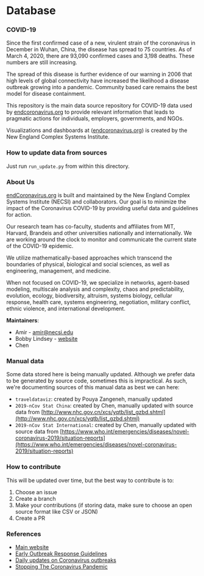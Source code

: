 # Database

### COVID-19

Since the first confirmed case of a new, virulent strain of the coronavirus in December in Wuhan, China, the disease has spread to 75 countries. As of March 4, 2020, there are 93,090 confirmed cases and 3,198 deaths. These numbers are still increasing.

The spread of this disease is further evidence of our warning in 2006 that high levels of global connectivity have increased the likelihood a disease outbreak growing into a pandemic. Community based care remains the best model for disease containment.

This repository is the main data source repository for COVID-19 data used by [endcoronavirus.org](https://www.endcoronavirus.org/) to provide relevant information that leads to pragmatic actions for individuals, employers, governments, and NGOs.

Visualizations and dashboards at ([endcoronavirus.org](https://www.endcoronavirus.org/)) is created by the New England Complex Systems Institute.

### How to update data from sources

Just run `run_update.py` from within this directory.

### About Us

[endCoronavirus.org](https://www.endcoronavirus.org/) is built and maintained by the New England Complex Systems Institute (NECSI) and collaborators. Our goal is to minimize the impact of the Coronavirus COVID-19 by providing useful data and guidelines for action.

Our research team has co-faculty, students and affiliates from MIT, Harvard, Brandeis and other universities nationally and internationally. We are working around the clock to monitor and communicate the current state of the COVID-19 epidemic.

We utilize mathematically-based approaches which transcend the boundaries of physical, biological and social sciences, as well as engineering, management, and medicine.

When not focused on COVID-19, we specialize in networks, agent-based modeling, multiscale analysis and complexity, chaos and predictability, evolution, ecology, biodiversity, altruism, systems biology, cellular response, health care, systems engineering, negotiation, military conflict, ethnic violence, and international development.

**Maintainers**:

* Amir - amir@necsi.edu
* Bobby Lindsey - [website](https://www.bobbywlindsey.com)
* Chen

### Manual data

Some data stored here is being manually updated. Although we prefer data to be generated by source code, sometimes this is impractical. As such, we're documenting sources of this manual data as best we can here:

* `traveldataviz`: created by Pouya Zangeneh, manually updated
* `2019-nCov Stat China`: created by Chen, manually updated with source data from [http://www.nhc.gov.cn/xcs/yqtb/list_gzbd.shtml](http://www.nhc.gov.cn/xcs/yqtb/list_gzbd.shtml)
* `2019-nCov Stat International`: created by Chen, manually updated with source data from [https://www.who.int/emergencies/diseases/novel-coronavirus-2019/situation-reports](https://www.who.int/emergencies/diseases/novel-coronavirus-2019/situation-reports)

### How to contribute

This will be updated over time, but the best way to contribute is to:

1. Choose an issue
2. Create a branch
3. Make your contributions (if storing data, make sure to choose an open source format like CSV or JSON)
4. Create a PR

### References

* [Main website](https://www.endcoronavirus.org/)
* [Early Outbreak Response Guidelines](https://www.endcoronavirus.org/guidelines)
* [Daily updates on Coronavirus outbreaks](https://necsi.edu/2019-ncov-outbreak-updates)
* [Stopping The Coronavirus Pandemic](https://necsi.edu/corona-virus-pandemic)



